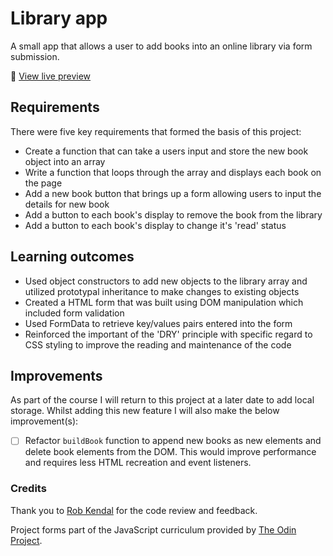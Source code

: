 # Library app
A small app that allows a user to add books into an online library via form submission.

🔗 [View live preview](https://library-project-top.netlify.app/)

## Requirements
There were five key requirements that formed the basis of this project:
- Create a function that can take a users input and store the new book object into an array
- Write a function that loops through the array and displays each book on the page
- Add a new book button that brings up a form allowing users to input the details for new book
- Add a button to each book's display to remove the book from the library
- Add a button to each book's display to change it's 'read' status

## Learning outcomes
- Used object constructors to add new objects to the library array and utilized prototypal inheritance to make changes to existing objects
- Created a HTML form that was built using DOM manipulation which included form validation
- Used FormData to retrieve key/values pairs entered into the form
- Reinforced the important of the 'DRY' principle with specific regard to CSS styling to improve the reading and maintenance of the code

## Improvements
As part of the course I will return to this project at a later date to add local storage. Whilst adding this new feature I will also make the below improvement(s):
- [ ] Refactor `buildBook` function to append new books as new elements and delete book elements from the DOM. This would improve performance and requires less HTML recreation and event listeners.

### Credits
Thank you to [Rob Kendal](https://robkendal.co.uk/) for the code review and feedback.

Project forms part of the JavaScript curriculum provided by [The Odin Project](https://www.theodinproject.com/).